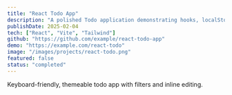 ```yaml
---
title: "React Todo App"
description: "A polished Todo application demonstrating hooks, localStorage persistence, and accessible UI."
publishDate: 2025-02-04
tech: ["React", "Vite", "Tailwind"]
github: "https://github.com/example/react-todo-app"
demo: "https://example.com/react-todo"
image: "/images/projects/react-todo.png"
featured: false
status: "completed"
---
```


Keyboard-friendly, themeable todo app with filters and inline editing.